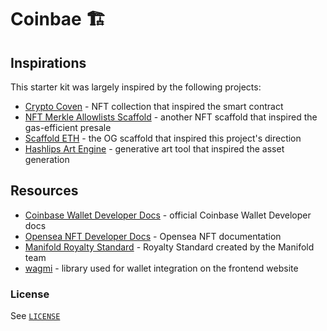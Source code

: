 # Coinbae 🏗️


## Inspirations

This starter kit was largely inspired by the following projects:

- [Crypto Coven](https://www.cryptocoven.xyz/) - NFT collection that inspired the smart contract
- [NFT Merkle Allowlists Scaffold](https://github.com/straightupjac/nft-merkle-allowlist-scaffold) - another NFT scaffold that inspired the gas-efficient presale
- [Scaffold ETH](https://github.com/scaffold-eth/scaffold-eth) - the OG scaffold that inspired this project's direction
- [Hashlips Art Engine](https://github.com/HashLips/hashlips_art_engine) - generative art tool that inspired the asset generation

## Resources

- [Coinbase Wallet Developer Docs](https://docs.cloud.coinbase.com/wallet-sdk/docs) - official Coinbase Wallet Developer docs
- [Opensea NFT Developer Docs](https://docs.opensea.io/) - Opensea NFT documentation
- [Manifold Royalty Standard](https://manifoldxyz.substack.com/p/royaltyregistryxyz?s=r) - Royalty Standard created by the Manifold team
- [wagmi](https://github.com/tmm/wagmi) - library used for wallet integration on the frontend website

### License

See [`LICENSE`](/LICENSE)
